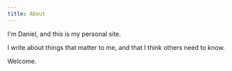```yaml
---
title: About
---
```


I'm Daniel, and this is my personal site.

I write about things that matter to me, and that I think others need to know.

Welcome.


